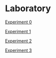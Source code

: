 # Laboratory

[Experiment 0](Laboratory%20a293b/Experiment%200.md)

[Experiment 1](Laboratory%20a293b/Experiment%201.md)

[Experiment 2](Laboratory%20a293b/Experiment%202.md)

[Experiment 3](Laboratory%20a293b/Experiment%203.md)